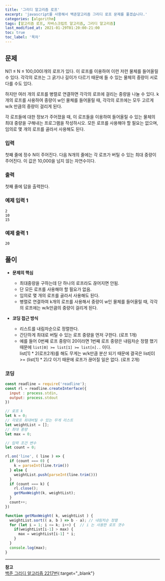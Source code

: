 ```yaml
---
title: '그리디 알고리즘 로프'
excerpt: 'javascript를 사용해서 백준알고리즘 그리디 로프 문제를 풀겠습니다.' 
categories: [algorithm]
tags: [알고리즘 로프, 자바스크립트 알고리즘, 그리디 알고리즘]
last_modified_at: 2021-01-29T01:20:00-21:00 
toc: true 
toc_label: '목차'
---
```


## 문제

N(1 ≤ N ≤ 100,000)개의 로프가 있다. 이 로프를 이용하여 이런 저런 물체를 들어올릴 수 있다. 각각의 로프는 그 굵기나 길이가 다르기 때문에 들 수 있는 물체의 중량이 서로 다를 수도 있다.

하지만 여러 개의 로프를 병렬로 연결하면 각각의 로프에 걸리는 중량을 나눌 수 있다. k개의 로프를 사용하여 중량이 w인 물체를 들어올릴 때, 각각의 로프에는 모두 고르게 w/k 만큼의 중량이 걸리게 된다.

각 로프들에 대한 정보가 주어졌을 때, 이 로프들을 이용하여 들어올릴 수 있는 물체의 최대 중량을 구해내는 프로그램을 작성하시오. 모든 로프를 사용해야 할 필요는 없으며, 임의로 몇 개의 로프를 골라서 사용해도
된다.

### 입력

첫째 줄에 정수 N이 주어진다. 다음 N개의 줄에는 각 로프가 버틸 수 있는 최대 중량이 주어진다. 이 값은 10,000을 넘지 않는 자연수이다.

### 출력

첫째 줄에 답을 출력한다.

### 예제 입력 1

```
2
10
15
```

### 예제 출력 1

```
20
```

## 풀이

- **문제의 핵심**
  - 최대중량을 구하는데 단 하나의 로프라도 끊어지면 안됨.
  - 단 모든 로프를 사용해야 할 필요가 없음.
  - 임의로 몇 개의 로프를 골라서 사용해도 된다.
  - 병렬로 연결하여 k개의 로프를 사용해서 중량이 w인 물체를 들어올릴 때, 각각의 로프에는 w/k만큼의 중량이 걸리게 된다.
  
  
- **코딩 접근 방식**
  - 리스트를 내림차순으로 정렬한다.
  - 간단하게 최대로 버틸 수 있는 로프 중량을 먼저 구한다. (로프 1개)
  - 예를 들어 0번째 로프 중량이 20이라면 1번째 로프 중량은 내림차순 정렬 했기 때문에
  `list[0] >= list[1] >= list[n]..` 이다. <br> list[1] * 2(로프2개)를 해도 무게는 w/k만큼 분산 되기 때문에 결국은
    list[0] >= (list[1] * 2)/2 이기 때문에 로프가 끊어질 일은 없다. (로프 2개)
  

### 코딩

```js
const readline = require('readline');
const rl = readline.createInterface({
  input : process.stdin,
  output: process.stdout
})

// 로프 k
let k = 0;
// 각로프 최대버틸 수 있는 무게 리스트
let weightList = [];
// 최대 중량
let max = 0;

// 입력 조건 변수
let count = 0;

rl.on('line', ( line ) => {
  if (count === 0) {
    k = parseInt(line.trim())
  } else {
    weightList.push(parseInt(line.trim()))
  }
  if (count === k) {
    rl.close();
    getMaxWeight(k, weightList);
  }
  count++;
})

function getMaxWeight( k, weightList ) {
  weightList.sort(( a, b ) => b - a); // 내림차순 정렬
  for (let i = 1; i <= k; i++) {  // i 는 사용한 로프 갯수
    if(weightList[i-1] > max) {
      max = weightList[i-1] * i;
    }
  }
  console.log(max);
}

```

---

**참고** <br>
[백준 그리디 알고리즘 2217번](https://www.acmicpc.net/problem/2217){:target="\_blank"} <br>